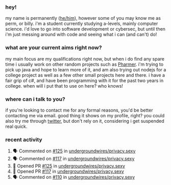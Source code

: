 ### hey!
my name is permanently ([he/him](https://pronoun.is/he)), however some of you may know me as perm, or billy. i'm a student currently studying a-levels, mainly computer science. i'd love to go into software development or cybersec, but until then i'm just messing around with code and seeing what i can (and can't) do!

### what are your current aims right now?
my main focus are my qualifications right now, but when i do find any spare time i usually work on other random projects such as [Pharmer](https://github.com/Permanently/Pharmer). i'm trying to pick up java and hope to learn more of it, and am also trying out nodejs for a college project as well as a few other small projects here and there. i have a fair grip of c#, and have been programming with it for the past two years in college. when will i put that to use on here? who knows!

### where can i talk to you?
if you're looking to contact me for any formal reasons, you'd be better contacting me via email. good thing it shows on my profile, right? you could also try me through [twitter](https://twitter.com/permanentlay), but don't rely on it, considering i get suspended real quick.

### recent activity
<!--START_SECTION:activity-->
1. 🗣 Commented on [#125](https://github.com/undergroundwires/privacy.sexy/issues/125) in [undergroundwires/privacy.sexy](https://github.com/undergroundwires/privacy.sexy)
2. 🗣 Commented on [#117](https://github.com/undergroundwires/privacy.sexy/issues/117) in [undergroundwires/privacy.sexy](https://github.com/undergroundwires/privacy.sexy)
3. 💪 Opened PR [#125](https://github.com/undergroundwires/privacy.sexy/pull/125) in [undergroundwires/privacy.sexy](https://github.com/undergroundwires/privacy.sexy)
4. 💪 Opened PR [#117](https://github.com/undergroundwires/privacy.sexy/pull/117) in [undergroundwires/privacy.sexy](https://github.com/undergroundwires/privacy.sexy)
5. 🗣 Commented on [#110](https://github.com/undergroundwires/privacy.sexy/issues/110) in [undergroundwires/privacy.sexy](https://github.com/undergroundwires/privacy.sexy)
<!--END_SECTION:activity-->
